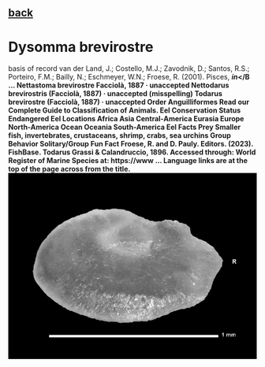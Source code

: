 ## [back](../index.md) 
# Dysomma brevirostre
basis of record van der Land, J.; Costello, M.J.; Zavodnik, D.; Santos, R.S.; Porteiro, F.M.; Bailly, N.; Eschmeyer, W.N.; Froese, R. (2001). Pisces, <B><I>in</I></B ... Nettastoma brevirostre Facciolà, 1887 · unaccepted Nettodarus brevirostris (Facciolà, 1887) · unaccepted (misspelling) Todarus brevirostre (Facciolà, 1887) · unaccepted Order Anguilliformes Read our Complete Guide to Classification of Animals. Eel Conservation Status Endangered Eel Locations Africa Asia Central-America Eurasia Europe North-America Ocean Oceania South-America Eel Facts Prey Smaller fish, invertebrates, crustaceans, shrimp, crabs, sea urchins Group Behavior Solitary/Group Fun Fact Froese, R. and D. Pauly. Editors. (2023). FishBase. Todarus Grassi & Calandruccio, 1896. Accessed through: World Register of Marine Species at: https://www ... Language links are at the top of the page across from the title.
![zdjecie ryby :)](../fotki/Dysomma_brevirostre.jpg)
